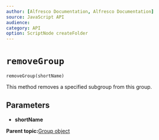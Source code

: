 ```yaml
---
author: [Alfresco Documentation, Alfresco Documentation]
source: JavaScript API
audience: 
category: API
option: ScriptNode createFolder
---
```


# `removeGroup`

`removeGroup(shortName)`

This method removes a specified subgroup from this group.

## Parameters

-   **shortName**

**Parent topic:**[Group object](../references/API-JS-Group.md)

